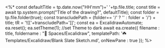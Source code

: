 <%*
  const defaultTitle = tp.date.now("HH'mm")+' '+tp.file.title;
  const title = await tp.system.prompt("Title of the drawing?", defaultTitle);
  const folder = tp.file.folder(true);
  const transcludePath = (folder== '/' ? '' : folder + '/') + title;
  tR = '![['+transcludePath+']]';
  const ea = ExcalidrawAutomate;
  ea.reset();
  ea.setTheme(1); //set Theme to dark
  await ea.create({
    filename : title,
    foldername : "🌿 Spaces/Excalidraw",
    templatePath: '☘️ Templates/Excalidraw/Blank Slate Sketch.md', 
    onNewPane : true
  });
%>